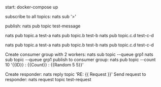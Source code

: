 start: docker-compose up

subscribe to all topics: nats sub '>'

publish:
nats pub topic test-message

nats pub topic.a test-a
nats pub topic.b test-b
nats pub topic.c.d test-c-d

nats pub topic.a test-a
nats pub topic.b test-b
nats pub topic.c.d test-c-d


Create consumer group with 2 workers: 
nats sub topic --queue grp1
nats sub topic --queue grp1
publish to consumer group: nats pub topic --count 10 '{{ID}} : {{Count}} : {{Random 5 5}}'


Create responder: nats reply topic 'RE: {{ Request }}'
Send request to responder: nats request topic test-request